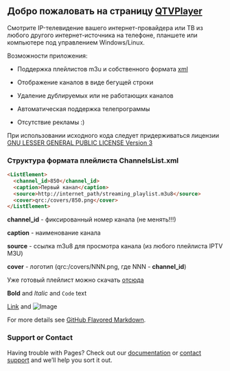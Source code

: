 ## Добро пожаловать на страницу [QTVPlayer](https://github.com/programstroy/QTVPlayer-release/edit/gh-pages/index.md)

Смотрите IP-телевидение вашего интернет-провайдера или ТВ из любого другого интернет-источника на телефоне, планшете или компьютере под управлением Windows/Linux.

Возможности приложения:

- Поддержка плейлистов m3u и собственного формата [xml](https://github.com/programstroy/QTVPlayer-release/tree/master/playlist)

- Отображение каналов в виде бегущей строки

- Удаление дублируемых или не работающих каналов

- Автоматическая поддержка телепрограммы

- Отсутствие рекламы :)

При использовании исходного кода следует придерживаться лицензии [GNU LESSER GENERAL PUBLIC LICENSE Version 3](https://www.gnu.org/licenses/lgpl-3.0.ru.html)

### Структура формата плейлиста ChannelsList.xml
```markdown
<ListElement>
  <channel_id>850</channel_id>
  <caption>Первый канал</caption>
  <source>http://internet_path/streaming_playlist.m3u8</source>
  <cover>qrc:/covers/850.png</cover>
</ListElement>
```  
**channel_id** - фиксированный номер канала (не менять!!!)

**caption** - наименование канала

**source** - ссылка m3u8 для просмотра канала (из любого плейлиста IPTV M3U)

**cover** - логотип (qrc:/covers/NNN.png, где NNN - **channel_id**)

Уже готовый плейлист можно скачать [отсюда](https://github.com/programstroy/QTVPlayer-release/tree/master/playlist)

 
**Bold** and _Italic_ and `Code` text

[Link](url) and ![Image](src)

For more details see [GitHub Flavored Markdown](https://guides.github.com/features/mastering-markdown/).


### Support or Contact

Having trouble with Pages? Check out our [documentation](https://docs.github.com/categories/github-pages-basics/) or [contact support](https://github.com/contact) and we’ll help you sort it out.
